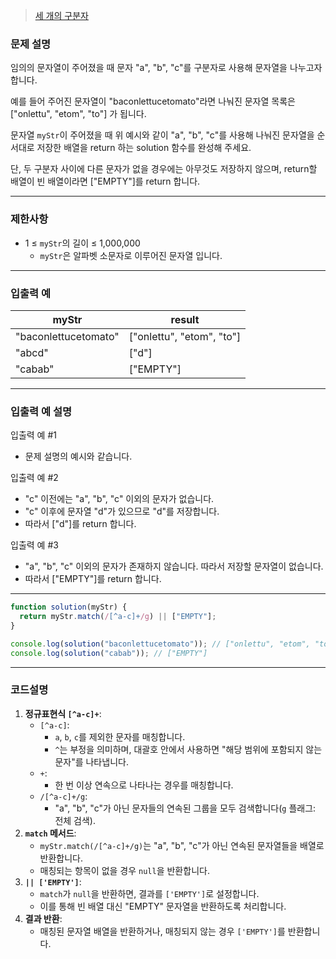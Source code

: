 > [세 개의 구분자](https://school.programmers.co.kr/learn/courses/30/lessons/181862)

### **문제 설명**

임의의 문자열이 주어졌을 때 문자 "a", "b", "c"를 구분자로 사용해 문자열을 나누고자 합니다.

예를 들어 주어진 문자열이 "baconlettucetomato"라면 나눠진 문자열 목록은 ["onlettu", "etom", "to"] 가 됩니다.

문자열 `myStr`이 주어졌을 때 위 예시와 같이 "a", "b", "c"를 사용해 나눠진 문자열을 순서대로 저장한 배열을 return 하는 solution 함수를 완성해 주세요.

단, 두 구분자 사이에 다른 문자가 없을 경우에는 아무것도 저장하지 않으며, return할 배열이 빈 배열이라면 ["EMPTY"]를 return 합니다.

---

### 제한사항

- 1 ≤ `myStr`의 길이 ≤ 1,000,000
  - `myStr`은 알파벳 소문자로 이루어진 문자열 입니다.

---

### 입출력 예

| myStr                | result                    |
| -------------------- | ------------------------- |
| "baconlettucetomato" | ["onlettu", "etom", "to"] |
| "abcd"               | ["d"]                     |
| "cabab"              | ["EMPTY"]                 |

---

### 입출력 예 설명

입출력 예 #1

- 문제 설명의 예시와 같습니다.

입출력 예 #2

- "c" 이전에는 "a", "b", "c" 이외의 문자가 없습니다.
- "c" 이후에 문자열 "d"가 있으므로 "d"를 저장합니다.
- 따라서 ["d"]를 return 합니다.

입출력 예 #3

- "a", "b", "c" 이외의 문자가 존재하지 않습니다. 따라서 저장할 문자열이 없습니다.
- 따라서 ["EMPTY"]를 return 합니다.

---

```jsx
function solution(myStr) {
  return myStr.match(/[^a-c]+/g) || ["EMPTY"];
}

console.log(solution("baconlettucetomato")); // ["onlettu", "etom", "to"]
console.log(solution("cabab")); // ["EMPTY"]
```

---

### 코드설명

1. **정규표현식 `[^a-c]+`**:
   - `[^a-c]`:
     - `a`, `b`, `c`를 제외한 문자를 매칭합니다.
     - `^`는 부정을 의미하며, 대괄호 안에서 사용하면 "해당 범위에 포함되지 않는 문자"를 나타냅니다.
   - `+`:
     - 한 번 이상 연속으로 나타나는 경우를 매칭합니다.
   - `/[^a-c]+/g`:
     - "a", "b", "c"가 아닌 문자들의 연속된 그룹을 모두 검색합니다(`g` 플래그: 전체 검색).
2. **`match` 메서드**:
   - `myStr.match(/[^a-c]+/g)`는 "a", "b", "c"가 아닌 연속된 문자열들을 배열로 반환합니다.
   - 매칭되는 항목이 없을 경우 `null`을 반환합니다.
3. **`|| ['EMPTY']`**:
   - `match`가 `null`을 반환하면, 결과를 `['EMPTY']`로 설정합니다.
   - 이를 통해 빈 배열 대신 "EMPTY" 문자열을 반환하도록 처리합니다.
4. **결과 반환**:
   - 매칭된 문자열 배열을 반환하거나, 매칭되지 않는 경우 `['EMPTY']`를 반환합니다.
